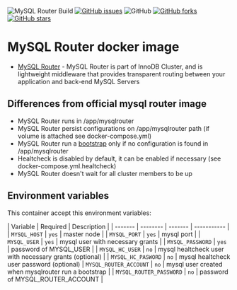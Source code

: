 ![MySQL Router Build](https://github.com/garutilorenzo/mysqlrouter/actions/workflows/docker-image.yml/badge.svg)
[![GitHub issues](https://img.shields.io/github/issues/garutilorenzo/mysqlrouter)](https://github.com/garutilorenzo/mysqlrouter/issues)
![GitHub](https://img.shields.io/github/license/garutilorenzo/mysqlrouter)
[![GitHub forks](https://img.shields.io/github/forks/garutilorenzo/mysqlrouter)](https://github.com/garutilorenzo/mysqlrouter/network)
[![GitHub stars](https://img.shields.io/github/stars/garutilorenzo/mysqlrouter)](https://github.com/garutilorenzo/laravel-docker/stargazers)

# MySQL Router docker image

* [MySQL Router](https://dev.mysql.com/doc/mysql-router/8.0/en/) - MySQL Router is part of InnoDB Cluster, and is lightweight middleware that provides transparent routing between your application and back-end MySQL Servers

## Differences from official mysql router image

* MySQL Router runs in /app/mysqlrouter
* MySQL Router persist configurations on /app/mysqlrouter path (if volume is attached see docker-compose.yml)
* MySQL Router run a [bootstrap](https://dev.mysql.com/doc/mysql-router/8.0/en/mysql-router-deploying-bootstrapping.html) only if no configuration is found in /app/mysqlrouter
* Healtcheck is disabled by default, it can be enabled if necessary (see docker-compose.yml.healtcheck)
* MySQL Router doesn't wait for all cluster members to be up

## Environment variables

This container accept this environment variables:

| Variable   | Required | Description |
| ------- | -------- | ------- | ----------- |
| `MYSQL_HOST` | `yes` |  master node |
| `MYSQL_PORT` | `yes` |  mysql port |
| `MYSQL_USER` | `yes` |  mysql user with necessary grants |
| `MYSQL_PASSWORD` | `yes` |  password of MYSQL_USER |
| `MYSQL_HC_USER` | `no` |  mysql healtcheck user with necessary grants (optional) |
| `MYSQL_HC_PASWORD` | `no` |  mysql healtcheck user password (optional)
| `MYSQL_ROUTER_ACCOUNT` | `no` |  mysql user created when mysqlrouter run a bootstrap |
| `MYSQL_ROUTER_PASSWORD` | `no` |  password of MYSQL_ROUTER_ACCOUNT |
